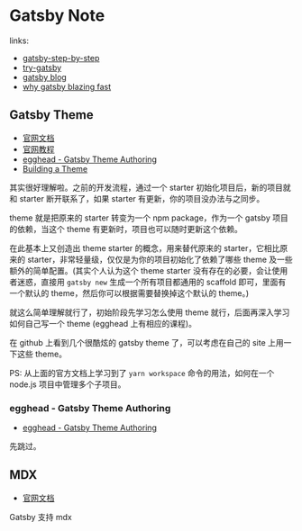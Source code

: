 # Gatsby Note

links:

- [gatsby-step-by-step](https://github.com/baurine/gatsby-step-by-step)
- [try-gatsby](https://github.com/baurine/try-gatsby)
- [gatsby blog](https://github.com/baurine/gatsby-blog)
- [why gatsby blazing fast](https://baurine.netlify.com/2019/06/05/why-gatsby-blazing-fast/)

## Gatsby Theme

- [官网文档](https://www.gatsbyjs.org/docs/themes/)
- [官网教程](https://www.gatsbyjs.org/tutorial/theme-tutorials/)
- [egghead - Gatsby Theme Authoring](https://egghead.io/courses/gatsby-theme-authoring)
- [Building a Theme](https://www.gatsbyjs.org/tutorial/building-a-theme/)

其实很好理解啦。之前的开发流程，通过一个 starter 初始化项目后，新的项目就和 starter 断开联系了，如果 starter 有更新，你的项目没办法与之同步。

theme 就是把原来的 starter 转变为一个 npm package，作为一个 gatsby 项目的依赖，当这个 theme 有更新时，项目也可以随时更新这个依赖。

在此基本上又创造出 theme starter 的概念，用来替代原来的 starter，它相比原来的 starter，非常轻量级，仅仅是为你的项目初始化了依赖了哪些 theme 及一些额外的简单配置。(其实个人认为这个 theme starter 没有存在的必要，会让使用者迷惑，直接用 `gatsby new` 生成一个所有项目都通用的 scaffold 即可，里面有一个默认的 theme，然后你可以根据需要替换掉这个默认的 theme。)

就这么简单理解就行了，初始阶段先学习怎么使用 theme 就行，后面再深入学习如何自己写一个 theme (egghead 上有相应的课程)。

在 github 上看到几个很酷炫的 gatsby theme 了，可以考虑在自己的 site 上用一下这些 theme。

PS: 从上面的官方文档上学习到了 `yarn workspace` 命令的用法，如何在一个 node.js 项目中管理多个子项目。

### egghead - Gatsby Theme Authoring

- [egghead - Gatsby Theme Authoring](https://egghead.io/courses/gatsby-theme-authoring)

先跳过。

## MDX

- [官网文档](https://www.gatsbyjs.org/docs/mdx/)

Gatsby 支持 mdx
